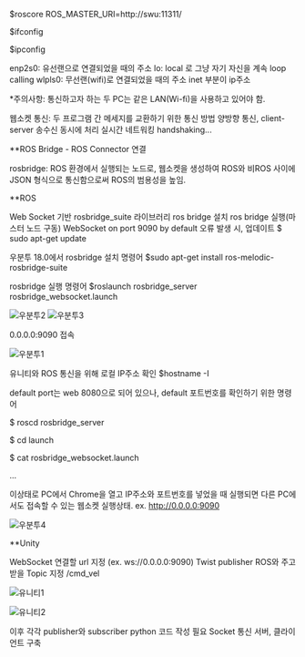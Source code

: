 $roscore
ROS_MASTER_URI=http://swu:11311/

$ifconfig

$ipconfig

enp2s0: 유선랜으로 연결되었을 때의 주소
lo: local 로 그냥 자기 자신을 계속 loop calling
wlpls0: 무선랜(wifi)로 연결되었을 때의 주소
inet 부분이 ip주소 

*주의사항: 통신하고자 하는 두 PC는 같은 LAN(Wi-fi)을 사용하고 있어야 함.

웹소켓 통신: 두 프로그램 간 메세지를 교환하기 위한 통신 방법
양방향 통신, client-server 송수신 동시에 처리
실시간 네트워킹 
handshaking...


**ROS Bridge - ROS Connector 연결

rosbridge: ROS 환경에서 실행되는 노드로, 웹소켓을 생성하여 ROS와 비ROS 사이에 JSON 형식으로 통신함으로써 ROS의 범용성을 높임.


**ROS

Web Socket 기반 rosbridge_suite 라이브러리
ros bridge 설치
ros bridge 실행(마스터 노드 구동)
WebSocket on port 9090 by default
오류 발생 시, 업데이트
$ sudo apt-get update


우분투 18.0에서 rosbridge 설치 명령어
$sudo apt-get install ros-melodic-rosbridge-suite

rosbridge 실행 명령어
$roslaunch rosbridge_server rosbridge_websocket.launch

![우분투2](https://user-images.githubusercontent.com/82865552/163678376-ac86da94-f090-4c19-93c6-e934d5ef05be.jpg)
![우분투3](https://user-images.githubusercontent.com/82865552/163678381-02c3dafa-509b-40d5-a104-b82f5574274e.jpg)


0.0.0.0:9090 접속

![우분투1](https://user-images.githubusercontent.com/82865552/163678368-4dfe4857-3fc5-4bcf-b7fd-65384b3fc9ae.PNG)


유니티와 ROS 통신을 위해 로컬 IP주소 확인
$hostname -I

default port는 web 8080으로 되어 있으나, default 포트번호를 확인하기 위한 명령어

$ roscd  rosbridge_server

$ cd launch

$ cat rosbridge_websocket.launch

<launch>
  <arg name="port" default="9090" />
    ...
</launch>

이상태로 PC에서 Chrome을 열고 IP주소와 포트번호를 넣었을 때 실행되면 다른 PC에서도 접속할 수 있는 웹소켓 실행상태. ex. http://0.0.0.0:9090

![우분투4](https://user-images.githubusercontent.com/82865552/163678387-2959644a-b1ce-4c4c-8be0-205d793ca5a3.PNG)


**Unity

WebSocket 연결할 url 지정 (ex. ws://0.0.0.0:9090)
Twist publisher
ROS와 주고받을 Topic 지정 /cmd_vel

![유니티1](https://user-images.githubusercontent.com/82865552/163678336-ea26bbe9-3954-4e87-ac61-734b68f49fdf.PNG)

![유니티2](https://user-images.githubusercontent.com/82865552/163678343-15bbab7e-a56a-4159-87ed-e41a122e8fed.PNG)


이후 각각 publisher와 subscriber python 코드 작성 필요
Socket 통신 서버, 클라이언트 구축
